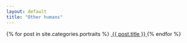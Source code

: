 ```yaml
---
layout: default
title: "Other humans"
---
```


<section class="gallery-wrapper">
	<div class="container photos">
		<div class="grid">
			{% for post in site.categories.portraits %}
				<a class="gallery-photo" href="{{ site.url }}{{ site.baseurl }}{{ post.url }}">
					<img src="{{ site.url }}{{ site.baseurl }}{{ post.base-path }}/{{ post.image-name }}-sm.jpg" alt="">
					<span class="caption">{{ post.title }}</span>
				</a>
			{% endfor %}
		</div>
	</div>
</section>
